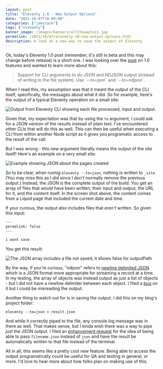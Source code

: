 ```yaml
---
layout: post
title: "Eleventy 1.0 - New Output Options"
date: "2021-10-07T18:00:00"
categories: ["jamstack"]
tags: ["eleventy"]
banner_image: /images/banners/allthewayto11.jpg
permalink: /2021/10/07/eleventy-10-new-output-options.html
description: A look at a new way to save the output of Eleventy
---
```


Ok, today's Eleventy 1.0 post (remember, it's still in beta and this may change before release) is a short one. I was looking over the [post](https://www.11ty.dev/blog/eleventy-v1-beta/) on 1.0 features and wanted to learn more about this:

<blockquote>
Support for CLI arguments to do JSON and NDJSON output (instead of writing to the file system). Use `--to=json` and `--to=ndjson`.
</blockquote>

When I read this, my assumption was that it meant the output of the CLI itself, specifically, the messages about what it did. So for example, here's the output of a typical Eleventy operation on a small site:

<p>
<img data-src="https://static.raymondcamden.com/images/2021/10/toj1.jpg" alt="Output from Eleventy CLI showing each file processed, input and output." class="lazyload imgborder imgcenter">
</p>

Given that, my expectation was that by using the `to` argument, I could ask for a JSON version of the results instead of plain text. I've encountered other CLIs that will do this as well. This can then be useful when executing a CLI from within another Node script as it gives you programatic access to the result of the call.

But I was wrong - this new argument literally means the output of the site itself! Here's an example on a very small site:

<p>
<img data-src="https://static.raymondcamden.com/images/2021/10/tpj2.jpg" alt="Example showing JSON about the pages created" class="lazyload imgborder imgcenter">
</p>

So to be clear, when runnig `eleventy --to=json`, nothing is written to `_site`. (You may miss this as I did since I don't normally remove the previous output.) Instead, the JSON is the complete output of the build. You get an array of files that *would* have been written, their input and output, the URL for it, and the content itself. In the screen shot above, the content comes from a Liquid page that included the current date and time.

If your curious, the output also includes files that *aren't* written. So given this input:

```html
---
permalink: false
---

i wont save
```

You get this result:

<p>
<img data-src="https://static.raymondcamden.com/images/2021/10/toj3.jpg" alt="The JSON array includes a file not saved, it shows false for outputPath" class="lazyload imgborder imgcenter">
</p>

By the way, if you're curious, "ndjson" refers to [newline delimited JSON](http://ndjson.org/) which is a JSON format more appropriate for streaming a record at a time. In my testing, the array of objects was instead output as just a list of objects - but I did not have a newline delimiter between each object. I filed a [bug](https://github.com/11ty/eleventy/issues/2006) on it but I could be misreading the output. 

Another thing to watch out for is in saving the output. I did this on my blog's project folder:

```
eleventy --to=json > result.json
```

And while it correctly piped to the file, any console.log message was in there as well. That makes sense, but I kinda wish there was a way to pipe *just* the JSON output. I filed an [enhancement request](https://github.com/11ty/eleventy/issues/2005) for the idea of being able to pass `filename.json` instead of `json` and have the result be automatically written to that file instead of the terminal.

All in all, this seems like a pretty cool new feature. Being able to access the output programatically could be useful for QA and testing in general, or more. I'd love to hear more about how folks plan on making use of this.
